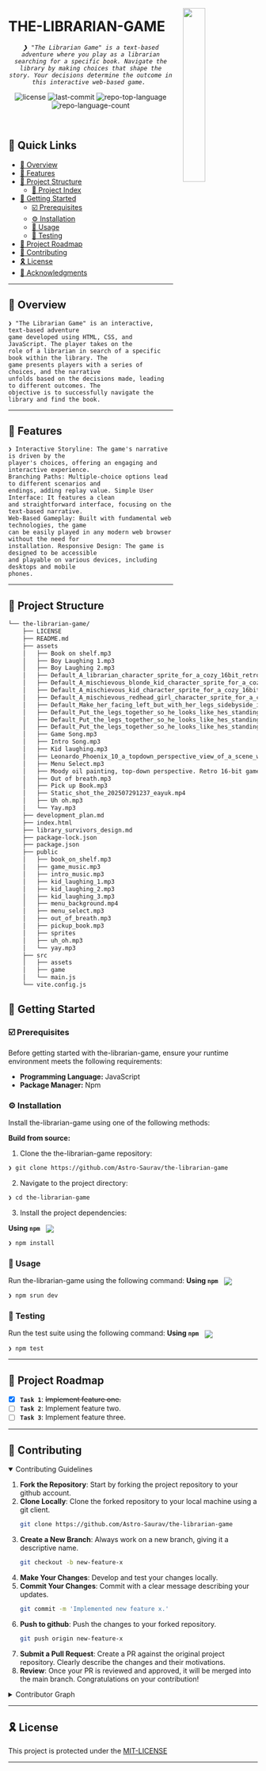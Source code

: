 <div align="left" style="position: relative;">
<img src="https://cdn-icons-png.flaticon.com/512/6295/6295417.png" align="right" width="30%" style="margin: -20px 0 0 20px;">
<h1>THE-LIBRARIAN-GAME</h1>
<p align="center">
	<em><code>❯ "The Librarian Game" is a text-based adventure where you play as a librarian searching for a specific book. Navigate the library by making choices that shape the story. Your decisions determine the outcome in this interactive web-based game. </code></em>
</p>
<p align="center">
	<img src="https://img.shields.io/github/license/Astro-Saurav/the-librarian-game?style=default&logo=opensourceinitiative&logoColor=white&color=0080ff" alt="license">
	<img src="https://img.shields.io/github/last-commit/Astro-Saurav/the-librarian-game?style=default&logo=git&logoColor=white&color=0080ff" alt="last-commit">
	<img src="https://img.shields.io/github/languages/top/Astro-Saurav/the-librarian-game?style=default&color=0080ff" alt="repo-top-language">
	<img src="https://img.shields.io/github/languages/count/Astro-Saurav/the-librarian-game?style=default&color=0080ff" alt="repo-language-count">
</p>
<p align="center"><!-- default option, no dependency badges. -->
</p>
<p align="center">
	<!-- default option, no dependency badges. -->
</p>
<br>

## 🔗 Quick Links

- [📍 Overview](#-overview)
- [👾 Features](#-features)
- [📁 Project Structure](#-project-structure)
  - [📂 Project Index](#-project-index)
- [🚀 Getting Started](#-getting-started)
  - [☑️ Prerequisites](#-prerequisites)
  - [⚙️ Installation](#-installation)
  - [🤖 Usage](#🤖-usage)
  - [🧪 Testing](#🧪-testing)
- [📌 Project Roadmap](#-project-roadmap)
- [🔰 Contributing](#-contributing)
- [🎗 License](#-license)
- [🙌 Acknowledgments](#-acknowledgments)

---

## 📍 Overview

<code>❯ "The Librarian Game" is an interactive, text-based adventure game developed using HTML, CSS, and JavaScript. The player takes on the role of a librarian in search of a specific book within the library. The game presents players with a series of choices, and the narrative unfolds based on the decisions made, leading to different outcomes. The objective is to successfully navigate the library and find the book. </code>

---

## 👾 Features

<code>❯ Interactive Storyline: The game's narrative is driven by the player's choices, offering an engaging and interactive experience.
Branching Paths: Multiple-choice options lead to different scenarios and endings, adding replay value.
Simple User Interface: It features a clean and straightforward interface, focusing on the text-based narrative.
Web-Based Gameplay: Built with fundamental web technologies, the game can be easily played in any modern web browser without the need for installation.
Responsive Design: The game is designed to be accessible and playable on various devices, including desktops and mobile phones.</code>

---

## 📁 Project Structure

```sh
└── the-librarian-game/
    ├── LICENSE
    ├── README.md
    ├── assets
    │   ├── Book on shelf.mp3
    │   ├── Boy Laughing 1.mp3
    │   ├── Boy Laughing 2.mp3
    │   ├── Default_A_librarian_character_sprite_for_a_cozy_16bit_retro_ga_0_4b65006b-6e47-407c-a4c8-8341d19e839f_0.png
    │   ├── Default_A_mischievous_blonde_kid_character_sprite_for_a_cozy_1_1_9bea206b-67a7-45cf-992d-425ab51b252d_0.png
    │   ├── Default_A_mischievous_kid_character_sprite_for_a_cozy_16bit_re_1_6f7c3a99-95e7-43d0-917f-569c7f3e7e01_0.png
    │   ├── Default_A_mischievous_redhead_girl_character_sprite_for_a_cozy_1_56b43e25-1d33-4752-9104-902ff8ab721f_0.png
    │   ├── Default_Make_her_facing_left_but_with_her_legs_sidebyside_inst_0_09a3af5b-2a7e-4955-8f33-935ee0bc7d0f_0.png
    │   ├── Default_Put_the_legs_together_so_he_looks_like_hes_standing_st_0_25842cae-d42c-4017-a894-3a680e2e806f_0.png
    │   ├── Default_Put_the_legs_together_so_he_looks_like_hes_standing_st_0_56a1731a-42a1-4f98-8099-49da4d0137bd_0.png
    │   ├── Default_Put_the_legs_together_so_he_looks_like_hes_standing_st_0_d0a2276f-678b-4b24-8ce3-8e80081ac038_0.png
    │   ├── Game Song.mp3
    │   ├── Intro Song.mp3
    │   ├── Kid laughing.mp3
    │   ├── Leonardo_Phoenix_10_a_topdown_perspective_view_of_a_scene_with_1.jpg
    │   ├── Menu Select.mp3
    │   ├── Moody oil painting, top-down perspective. Retro 16-bit game interface on a richly textured wood floor. Low contrast, visible brushstrokes, dark, warm tones.jpg
    │   ├── Out of breath.mp3
    │   ├── Pick up Book.mp3
    │   ├── Static_shot_the_202507291237_eayuk.mp4
    │   ├── Uh oh.mp3
    │   └── Yay.mp3
    ├── development_plan.md
    ├── index.html
    ├── library_survivors_design.md
    ├── package-lock.json
    ├── package.json
    ├── public
    │   ├── book_on_shelf.mp3
    │   ├── game_music.mp3
    │   ├── intro_music.mp3
    │   ├── kid_laughing_1.mp3
    │   ├── kid_laughing_2.mp3
    │   ├── kid_laughing_3.mp3
    │   ├── menu_background.mp4
    │   ├── menu_select.mp3
    │   ├── out_of_breath.mp3
    │   ├── pickup_book.mp3
    │   ├── sprites
    │   ├── uh_oh.mp3
    │   └── yay.mp3
    ├── src
    │   ├── assets
    │   ├── game
    │   └── main.js
    └── vite.config.js
```


## 🚀 Getting Started

### ☑️ Prerequisites

Before getting started with the-librarian-game, ensure your runtime environment meets the following requirements:

- **Programming Language:** JavaScript
- **Package Manager:** Npm


### ⚙️ Installation

Install the-librarian-game using one of the following methods:

**Build from source:**

1. Clone the the-librarian-game repository:
```sh
❯ git clone https://github.com/Astro-Saurav/the-librarian-game
```

2. Navigate to the project directory:
```sh
❯ cd the-librarian-game
```

3. Install the project dependencies:


**Using `npm`** &nbsp; [<img align="center" src="https://img.shields.io/badge/npm-CB3837.svg?style={badge_style}&logo=npm&logoColor=white" />](https://www.npmjs.com/)

```sh
❯ npm install
```




### 🤖 Usage
Run the-librarian-game using the following command:
**Using `npm`** &nbsp; [<img align="center" src="https://img.shields.io/badge/npm-CB3837.svg?style={badge_style}&logo=npm&logoColor=white" />](https://www.npmjs.com/)

```sh
❯ npm srun dev
```


### 🧪 Testing
Run the test suite using the following command:
**Using `npm`** &nbsp; [<img align="center" src="https://img.shields.io/badge/npm-CB3837.svg?style={badge_style}&logo=npm&logoColor=white" />](https://www.npmjs.com/)

```sh
❯ npm test
```


---
## 📌 Project Roadmap

- [X] **`Task 1`**: <strike>Implement feature one.</strike>
- [ ] **`Task 2`**: Implement feature two.
- [ ] **`Task 3`**: Implement feature three.

---

## 🔰 Contributing

<details open>
<summary>Contributing Guidelines</summary>

1. **Fork the Repository**: Start by forking the project repository to your github account.
2. **Clone Locally**: Clone the forked repository to your local machine using a git client.
   ```sh
   git clone https://github.com/Astro-Saurav/the-librarian-game
   ```
3. **Create a New Branch**: Always work on a new branch, giving it a descriptive name.
   ```sh
   git checkout -b new-feature-x
   ```
4. **Make Your Changes**: Develop and test your changes locally.
5. **Commit Your Changes**: Commit with a clear message describing your updates.
   ```sh
   git commit -m 'Implemented new feature x.'
   ```
6. **Push to github**: Push the changes to your forked repository.
   ```sh
   git push origin new-feature-x
   ```
7. **Submit a Pull Request**: Create a PR against the original project repository. Clearly describe the changes and their motivations.
8. **Review**: Once your PR is reviewed and approved, it will be merged into the main branch. Congratulations on your contribution!
</details>

<details closed>
<summary>Contributor Graph</summary>
<br>
<p align="left">
   <a href="https://github.com{/Astro-Saurav/the-librarian-game/}graphs/contributors">
      <img src="https://contrib.rocks/image?repo=Astro-Saurav/the-librarian-game">
   </a>
</p>
</details>

---

## 🎗 License

This project is protected under the [MIT-LICENSE](https://github.com/Astro-Saurav/the-librarian-game?tab=MIT-1-ov-file)

---

